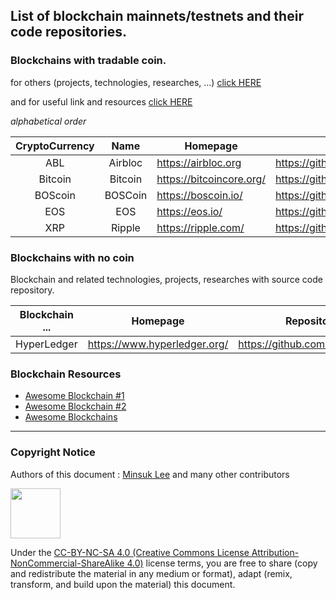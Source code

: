 ## List of blockchain mainnets/testnets and their code repositories.

### Blockchains with tradable coin. 

for others (projects, technologies, researches, ...) [click HERE](#Blockchains-with-no-coin)

and for useful link and resources [click HERE](#Blockchain-resources)

*alphabetical order*

| CryptoCurrency | Name | Homepage | Repository |
|:---:|:---:|---|---|
| ABL | Airbloc | https://airbloc.org | https://github.com/airbloc |
| Bitcoin | Bitcoin | https://bitcoincore.org/ | https://github.com/bitcoin/bitcoin/ |
| BOScoin | BOSCoin| https://boscoin.io/ | https://github.com/bosnet/ |
| EOS     | EOS | https://eos.io/ | https://github.com/EOSIO/ |
| XRP | Ripple | https://ripple.com/ | https://github.com/ripple |

### Blockchains with no coin

Blockchain and related technologies, projects, researches with source code repository.

| Blockchain ... | Homepage | Repository |
|:---:|---|---|
| HyperLedger | https://www.hyperledger.org/ | https://github.com/hyperledger |

### Blockchain Resources

* [Awesome Blockchain #1](https://github.com/igorbarinov/awesome-blockchain)
* [Awesome Blockchain #2](https://github.com/imbaniac/awesome-blockchain)
* [Awesome Blockchains](https://github.com/openblockchains/awesome-blockchains)

---
### Copyright Notice

Authors of this document : [Minsuk Lee](mailto:ykhl1itj@gmail.com) and many other contributors

<img src="https://mirrors.creativecommons.org/presskit/buttons/88x31/png/by-nc-sa.png" width="80px"></img> 

Under the [CC-BY-NC-SA 4.0 (Creative Commons License Attribution-NonCommercial-ShareAlike 4.0)](https://creativecommons.org/licenses/by-nc-sa/4.0/legalcode) license terms, you are free to share (copy and redistribute the material in any medium or format), adapt (remix, transform, and build upon the material) this document.
